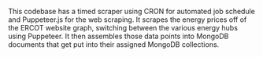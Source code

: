 This codebase has a timed scraper using CRON for automated job schedule and Puppeteer.js for the web scraping.
It scrapes the energy prices off of the ERCOT website graph, switching between the various energy hubs using Puppeteer.
It then assembles those data points into MongoDB documents that get put into their assigned MongoDB collections.
